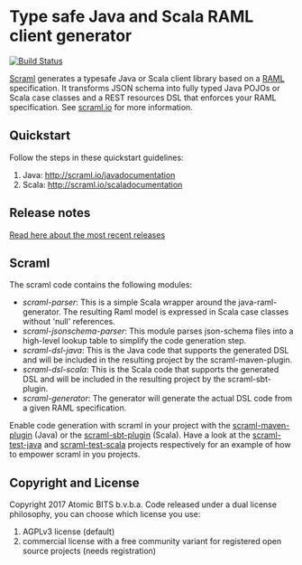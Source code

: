 Type safe Java and Scala RAML client generator
==============================================

[![Build Status](https://travis-ci.org/atomicbits/scraml.svg?branch=develop)](https://travis-ci.org/atomicbits/scraml)


[Scraml](http://scraml.io) generates a typesafe Java or Scala client library based on a [RAML](http://raml.org) specification. It transforms JSON schema into fully typed Java POJOs or Scala case classes and a REST resources DSL that enforces your RAML specification. See [scraml.io](http://scraml.io) for more information. 

## Quickstart

Follow the steps in these quickstart guidelines: 

 1. Java: http://scraml.io/javadocumentation
 2. Scala: http://scraml.io/scaladocumentation

## Release notes

[Read here about the most recent releases](https://github.com/atomicbits/scraml/blob/develop/documentation/release-notes.adoc) 

## Scraml 

The scraml code contains the following modules:

   * *scraml-parser*: This is a simple Scala wrapper around the java-raml-generator. The resulting Raml model is expressed in Scala case classes without 'null' references.
   * *scraml-jsonschema-parser*: This module parses json-schema files into a high-level lookup table to simplify the code generation step.  
   * *scraml-dsl-java*: This is the Java code that supports the generated DSL and will be included in the resulting project by the scraml-maven-plugin.
   * *scraml-dsl-scala*: This is the Scala code that supports the generated DSL and will be included in the resulting project by the scraml-sbt-plugin.
   * *scraml-generator*: The generator will generate the actual DSL code from a given RAML specification. 

Enable code generation with scraml in your project with the [scraml-maven-plugin](https://github.com/atomicbits/scraml-maven-plugin) (Java) or the [scraml-sbt-plugin](https://github.com/atomicbits/scraml-sbt-plugin) (Scala). Have a look at the [scraml-test-java](https://github.com/atomicbits/scraml-test-java) and [scraml-test-scala](https://github.com/atomicbits/scraml-test-scala) projects respectively for an example of how to empower scraml in you projects. 


## Copyright and License
Copyright 2017 Atomic BITS b.v.b.a. Code released under a dual license philosophy, you can choose which license you use: 

   1. AGPLv3 license (default) 
   2. commercial license with a free community variant for registered open source projects (needs registration)




